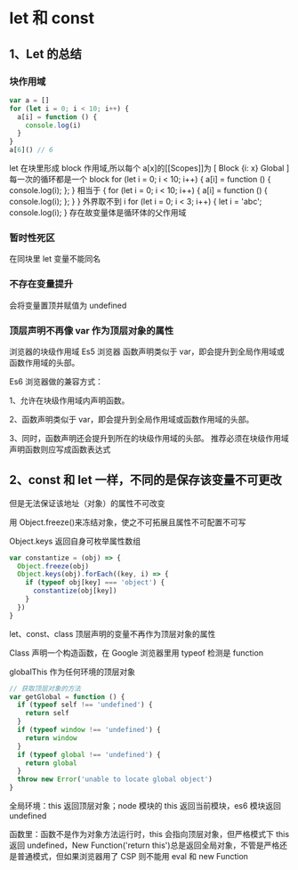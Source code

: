 # let 和 const

## 1、Let 的总结

### 块作用域

```javascript
var a = []
for (let i = 0; i < 10; i++) {
  a[i] = function () {
    console.log(i)
  }
}
a[6]() // 6
```

let 在块里形成 block 作用域,所以每个 a[x]的[[Scopes]]为
[
Block {i: x}
Global
]
每一次的循环都是一个 block
for (let i = 0; i < 10; i++) {
a[i] = function () {
console.log(i);
};
}
相当于
{
for (let i = 0; i < 10; i++) {
a[i] = function () {
console.log(i);
};
}
}
外界取不到 i
for (let i = 0; i < 3; i++) {
let i = 'abc';
console.log(i);
}
存在故变量体是循环体的父作用域

### 暂时性死区

在同块里 let 变量不能同名

### 不存在变量提升

会将变量置顶并赋值为 undefined

### 顶层声明不再像 var 作为顶层对象的属性

浏览器的块级作用域 Es5 浏览器
函数声明类似于 var，即会提升到全局作用域或函数作用域的头部。

Es6 浏览器做的兼容方式：

1、允许在块级作用域内声明函数。

2、函数声明类似于 var，即会提升到全局作用域或函数作用域的头部。

3、同时，函数声明还会提升到所在的块级作用域的头部。
推荐必须在块级作用域声明函数则应写成函数表达式

## 2、const 和 let 一样，不同的是保存该变量不可更改

但是无法保证该地址（对象）的属性不可改变

用 Object.freeze()来冻结对象，使之不可拓展且属性不可配置不可写

Object.keys 返回自身可枚举属性数组

```javascript
var constantize = (obj) => {
  Object.freeze(obj)
  Object.keys(obj).forEach((key, i) => {
    if (typeof obj[key] === 'object') {
      constantize(obj[key])
    }
  })
}
```

let、const、class 顶层声明的变量不再作为顶层对象的属性

Class 声明一个构造函数，在 Google 浏览器里用 typeof 检测是 function

globalThis 作为任何环境的顶层对象

```javascript
// 获取顶层对象的方法
var getGlobal = function () {
  if (typeof self !== 'undefined') {
    return self
  }
  if (typeof window !== 'undefined') {
    return window
  }
  if (typeof global !== 'undefined') {
    return global
  }
  throw new Error('unable to locate global object')
}
```

全局环境：this 返回顶层对象；node 模块的 this 返回当前模块，es6 模块返回 undefined

函数里：函数不是作为对象方法运行时，this 会指向顶层对象，但严格模式下 this 返回 undefined，New Function('return this')总是返回全局对象，不管是严格还是普通模式，但如果浏览器用了 CSP 则不能用 eval 和 new Function
